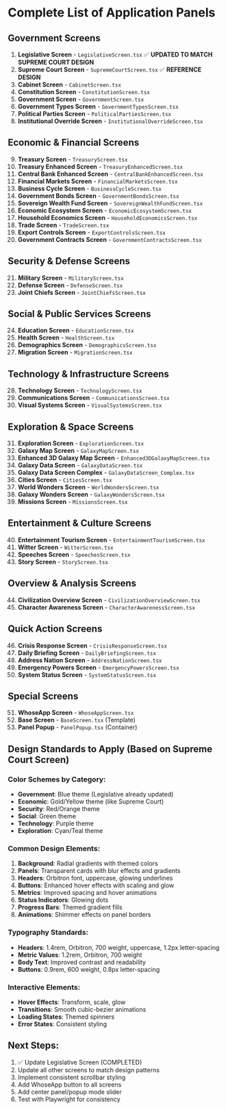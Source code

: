# Complete List of Application Panels

## Government Screens
1. **Legislative Screen** - `LegislativeScreen.tsx` ✅ **UPDATED TO MATCH SUPREME COURT DESIGN**
2. **Supreme Court Screen** - `SupremeCourtScreen.tsx` ✅ **REFERENCE DESIGN**
3. **Cabinet Screen** - `CabinetScreen.tsx`
4. **Constitution Screen** - `ConstitutionScreen.tsx`
5. **Government Screen** - `GovernmentScreen.tsx`
6. **Government Types Screen** - `GovernmentTypesScreen.tsx`
7. **Political Parties Screen** - `PoliticalPartiesScreen.tsx`
8. **Institutional Override Screen** - `InstitutionalOverrideScreen.tsx`

## Economic & Financial Screens
9. **Treasury Screen** - `TreasuryScreen.tsx`
10. **Treasury Enhanced Screen** - `TreasuryEnhancedScreen.tsx`
11. **Central Bank Enhanced Screen** - `CentralBankEnhancedScreen.tsx`
12. **Financial Markets Screen** - `FinancialMarketsScreen.tsx`
13. **Business Cycle Screen** - `BusinessCycleScreen.tsx`
14. **Government Bonds Screen** - `GovernmentBondsScreen.tsx`
15. **Sovereign Wealth Fund Screen** - `SovereignWealthFundScreen.tsx`
16. **Economic Ecosystem Screen** - `EconomicEcosystemScreen.tsx`
17. **Household Economics Screen** - `HouseholdEconomicsScreen.tsx`
18. **Trade Screen** - `TradeScreen.tsx`
19. **Export Controls Screen** - `ExportControlsScreen.tsx`
20. **Government Contracts Screen** - `GovernmentContractsScreen.tsx`

## Security & Defense Screens
21. **Military Screen** - `MilitaryScreen.tsx`
22. **Defense Screen** - `DefenseScreen.tsx`
23. **Joint Chiefs Screen** - `JointChiefsScreen.tsx`

## Social & Public Services Screens
24. **Education Screen** - `EducationScreen.tsx`
25. **Health Screen** - `HealthScreen.tsx`
26. **Demographics Screen** - `DemographicsScreen.tsx`
27. **Migration Screen** - `MigrationScreen.tsx`

## Technology & Infrastructure Screens
28. **Technology Screen** - `TechnologyScreen.tsx`
29. **Communications Screen** - `CommunicationsScreen.tsx`
30. **Visual Systems Screen** - `VisualSystemsScreen.tsx`

## Exploration & Space Screens
31. **Exploration Screen** - `ExplorationScreen.tsx`
32. **Galaxy Map Screen** - `GalaxyMapScreen.tsx`
33. **Enhanced 3D Galaxy Map Screen** - `Enhanced3DGalaxyMapScreen.tsx`
34. **Galaxy Data Screen** - `GalaxyDataScreen.tsx`
35. **Galaxy Data Screen Complex** - `GalaxyDataScreen_Complex.tsx`
36. **Cities Screen** - `CitiesScreen.tsx`
37. **World Wonders Screen** - `WorldWondersScreen.tsx`
38. **Galaxy Wonders Screen** - `GalaxyWondersScreen.tsx`
39. **Missions Screen** - `MissionsScreen.tsx`

## Entertainment & Culture Screens
40. **Entertainment Tourism Screen** - `EntertainmentTourismScreen.tsx`
41. **Witter Screen** - `WitterScreen.tsx`
42. **Speeches Screen** - `SpeechesScreen.tsx`
43. **Story Screen** - `StoryScreen.tsx`

## Overview & Analysis Screens
44. **Civilization Overview Screen** - `CivilizationOverviewScreen.tsx`
45. **Character Awareness Screen** - `CharacterAwarenessScreen.tsx`

## Quick Action Screens
46. **Crisis Response Screen** - `CrisisResponseScreen.tsx`
47. **Daily Briefing Screen** - `DailyBriefingScreen.tsx`
48. **Address Nation Screen** - `AddressNationScreen.tsx`
49. **Emergency Powers Screen** - `EmergencyPowersScreen.tsx`
50. **System Status Screen** - `SystemStatusScreen.tsx`

## Special Screens
51. **WhoseApp Screen** - `WhoseAppScreen.tsx`
52. **Base Screen** - `BaseScreen.tsx` (Template)
53. **Panel Popup** - `PanelPopup.tsx` (Container)

## Design Standards to Apply (Based on Supreme Court Screen)

### Color Schemes by Category:
- **Government**: Blue theme (Legislative already updated)
- **Economic**: Gold/Yellow theme (like Supreme Court)
- **Security**: Red/Orange theme
- **Social**: Green theme
- **Technology**: Purple theme
- **Exploration**: Cyan/Teal theme

### Common Design Elements:
1. **Background**: Radial gradients with themed colors
2. **Panels**: Transparent cards with blur effects and gradients
3. **Headers**: Orbitron font, uppercase, glowing underlines
4. **Buttons**: Enhanced hover effects with scaling and glow
5. **Metrics**: Improved spacing and hover animations
6. **Status Indicators**: Glowing dots
7. **Progress Bars**: Themed gradient fills
8. **Animations**: Shimmer effects on panel borders

### Typography Standards:
- **Headers**: 1.4rem, Orbitron, 700 weight, uppercase, 1.2px letter-spacing
- **Metric Values**: 1.2rem, Orbitron, 700 weight
- **Body Text**: Improved contrast and readability
- **Buttons**: 0.9rem, 600 weight, 0.8px letter-spacing

### Interactive Elements:
- **Hover Effects**: Transform, scale, glow
- **Transitions**: Smooth cubic-bezier animations
- **Loading States**: Themed spinners
- **Error States**: Consistent styling

## Next Steps:
1. ✅ Update Legislative Screen (COMPLETED)
2. Update all other screens to match design patterns
3. Implement consistent scrollbar styling
4. Add WhoseApp button to all screens
5. Add center panel/popup mode slider
6. Test with Playwright for consistency

